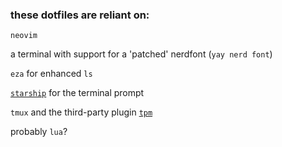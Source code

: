 ### these dotfiles are reliant on:

`neovim`

a terminal with support for a 'patched' nerdfont (`yay nerd font`)

`eza` for enhanced `ls`

[`starship`](https://starship.rs/) for the terminal prompt

`tmux` and the third-party plugin [`tpm`](https://github.com/tmux-plugins/tpm)

probably `lua`?
